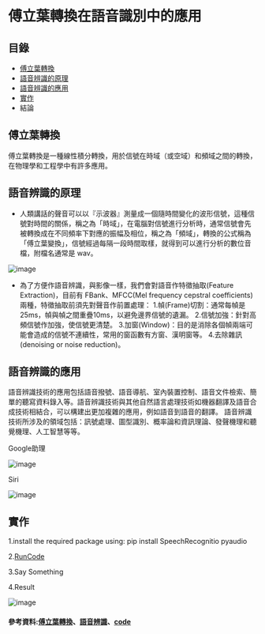 # 傅立葉轉換在語音識別中的應用

## 目錄
* [傅立葉轉換](#傅立葉轉換)
* [語音辨識的原理](#語音辨識的原理)
* [語音辨識的應用](#語音辨識的應用)
* [實作](#實作)
* 結論

## 傅立葉轉換

傅立葉轉換是一種線性積分轉換，用於信號在時域（或空域）和頻域之間的轉換，在物理學和工程學中有許多應用。

## 語音辨識的原理

* 人類講話的聲音可以以『示波器』測量成一個隨時間變化的波形信號，這種信號對時間的關係，稱之為「時域」，在電腦對信號進行分析時，通常信號會先被轉換成在不同頻率下對應的振幅及相位，稱之為「頻域」，轉換的公式稱為「傅立葉變換」，信號經過每隔一段時間取樣，就得到可以進行分析的數位音檔，附檔名通常是 wav。

![image](https://user-images.githubusercontent.com/47874872/123516967-640cc700-d6d1-11eb-86d3-7bb780c4292a.png)

* 為了方便作語音辨識，與影像一樣，我們會對語音作特徵抽取(Feature Extraction)，目前有 FBank、MFCC(Mel frequency cepstral coefficients) 兩種，特徵抽取前須先對聲音作前置處理：
1.幀(Frame)切割：通常每幀是25ms，幀與幀之間重疊10ms，以避免邊界信號的遺漏。
2.信號加強：針對高頻信號作加強，使信號更清楚。
3.加窗(Window)：目的是消除各個幀兩端可能會造成的信號不連續性，常用的窗函數有方窗、漢明窗等。
4.去除雜訊(denoising or noise reduction)。

## 語音辨識的應用

語音辨識技術的應用包括語音撥號、語音導航、室內裝置控制、語音文件檢索、簡單的聽寫資料錄入等。語音辨識技術與其他自然語言處理技術如機器翻譯及語音合成技術相結合，可以構建出更加複雜的應用，例如語音到語音的翻譯。
語音辨識技術所涉及的領域包括：訊號處理、圖型識別、概率論和資訊理論、發聲機理和聽覺機理、人工智慧等等。

Google助理

![image](https://user-images.githubusercontent.com/47874872/123517055-c36ad700-d6d1-11eb-8aee-5d35566c360c.png)

Siri

![image](https://user-images.githubusercontent.com/47874872/123517074-d1b8f300-d6d1-11eb-94f0-f9de3ec32f03.png)

## 實作

1.install the required package using: pip install SpeechRecognitio pyaudio

2.[RunCode](https://github.com/TiaoTiao87/ai109b/blob/main/Final/VoiceToText.py)

3.Say Something

4.Result

![image](https://user-images.githubusercontent.com/47874872/123517578-56a50c00-d6d4-11eb-8c58-8aba442e9760.png)


#### 參考資料:[傅立葉轉換](https://zh.wikipedia.org/wiki/%E5%82%85%E9%87%8C%E5%8F%B6%E5%8F%98%E6%8D%A2)、[語音辨識](https://ithelp.ithome.com.tw/articles/10195763)、[code](https://gist.github.com/soja-soja/64fb66c17a59dd913d7a05d33724c306)
